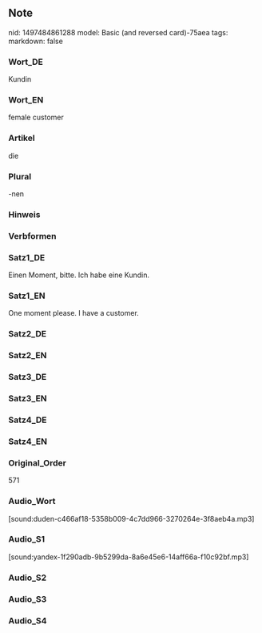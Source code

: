 ## Note
nid: 1497484861288
model: Basic (and reversed card)-75aea
tags: 
markdown: false

### Wort_DE
Kundin

### Wort_EN
female customer

### Artikel
die

### Plural
-nen

### Hinweis


### Verbformen


### Satz1_DE
Einen Moment, bitte. Ich habe eine Kundin.

### Satz1_EN
One moment please. I have a customer.

### Satz2_DE


### Satz2_EN


### Satz3_DE


### Satz3_EN


### Satz4_DE


### Satz4_EN


### Original_Order
571

### Audio_Wort
[sound:duden-c466af18-5358b009-4c7dd966-3270264e-3f8aeb4a.mp3]

### Audio_S1
[sound:yandex-1f290adb-9b5299da-8a6e45e6-14aff66a-f10c92bf.mp3]

### Audio_S2


### Audio_S3


### Audio_S4

